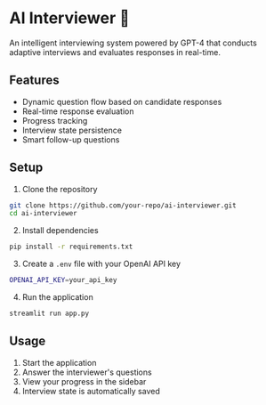 # AI Interviewer 🤖

An intelligent interviewing system powered by GPT-4 that conducts adaptive interviews and evaluates responses in real-time.

## Features

- Dynamic question flow based on candidate responses
- Real-time response evaluation
- Progress tracking
- Interview state persistence
- Smart follow-up questions

## Setup

1. Clone the repository

```bash
git clone https://github.com/your-repo/ai-interviewer.git
cd ai-interviewer
```

2. Install dependencies

```bash
pip install -r requirements.txt
```

3. Create a `.env` file with your OpenAI API key

```bash
OPENAI_API_KEY=your_api_key
```

4. Run the application

```bash
streamlit run app.py
```

## Usage

1. Start the application
2. Answer the interviewer's questions
3. View your progress in the sidebar
4. Interview state is automatically saved
